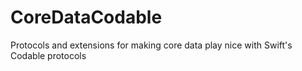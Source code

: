 # CoreDataCodable
Protocols and extensions for making core data play nice with Swift's Codable protocols
